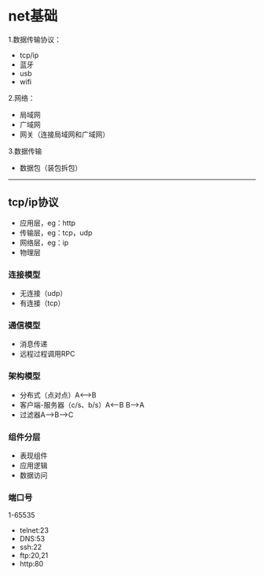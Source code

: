 # net基础

 1.数据传输协议：

- tcp/ip
- 蓝牙
- usb
- wifi

 2.网络：

- 局域网
- 广域网
- 网关（连接局域网和广域网）

3.数据传输

- 数据包（装包拆包）

---

## tcp/ip协议

* 应用层，eg：http
* 传输层，eg：tcp，udp
* 网络层，eg：ip
* 物理层

### 连接模型

* 无连接（udp）
* 有连接（tcp）

### 通信模型

* 消息传递
* 远程过程调用RPC

### 架构模型

* 分布式（点对点）A<-->B
* 客户端-服务器（c/s、b/s）A<--B B-->A
* 过滤器A-->B-->C

### 组件分层

* 表现组件
* 应用逻辑
* 数据访问

### 端口号

1-65535

* telnet:23
* DNS:53
* ssh:22
* ftp:20,21
* http:80
